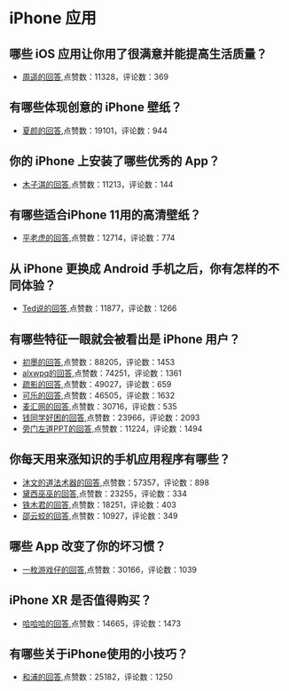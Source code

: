#  iPhone 应用 
## 哪些 iOS 应用让你用了很满意并能提高生活质量？
- [周遥的回答](https://www.zhihu.com/question/22566396/answer/36865994),点赞数：11328，评论数：369
## 有哪些体现创意的 iPhone 壁纸？
- [夏颜的回答](https://www.zhihu.com/question/38643401/answer/83599770),点赞数：19101，评论数：944
## 你的 iPhone 上安装了哪些优秀的 App？
- [木子淇的回答](https://www.zhihu.com/question/20857355/answer/1892309644),点赞数：11213，评论数：144
## 有哪些适合iPhone 11用的高清壁纸？
- [平老虎的回答](https://www.zhihu.com/question/354194570/answer/989700908),点赞数：12714，评论数：774
## 从 iPhone 更换成 Android 手机之后，你有怎样的不同体验？
- [Ted说的回答](https://www.zhihu.com/question/263623119/answer/543021967),点赞数：11877，评论数：1266
## 有哪些特征一眼就会被看出是 iPhone 用户？
- [初墨的回答](https://www.zhihu.com/question/357678200/answer/1182559451),点赞数：88205，评论数：1453
- [alxwpq的回答](https://www.zhihu.com/question/357678200/answer/1179887856),点赞数：74251，评论数：1361
- [疏影的回答](https://www.zhihu.com/question/357678200/answer/1532950986),点赞数：49027，评论数：659
- [可乐的回答](https://www.zhihu.com/question/357678200/answer/1779473210),点赞数：46505，评论数：1632
- [麦汇网的回答](https://www.zhihu.com/question/357678200/answer/1367265410),点赞数：30716，评论数：535
- [钱同学好困的回答](https://www.zhihu.com/question/357678200/answer/1183128863),点赞数：23966，评论数：2093
- [旁门左道PPT的回答](https://www.zhihu.com/question/357678200/answer/1184288893),点赞数：11224，评论数：1494
## 你每天用来涨知识的手机应用程序有哪些？
- [沐文的道法术器的回答](https://www.zhihu.com/question/22043338/answer/687275998),点赞数：57357，评论数：898
- [黛西巫巫的回答](https://www.zhihu.com/question/22043338/answer/1946730484),点赞数：23255，评论数：334
- [铁木君的回答](https://www.zhihu.com/question/22043338/answer/1989452699),点赞数：18251，评论数：403
- [邵云蛟的回答](https://www.zhihu.com/question/22043338/answer/742996472),点赞数：10927，评论数：349
## 哪些 App 改变了你的坏习惯？
- [一枚游戏仔的回答](https://www.zhihu.com/question/21182063/answer/544933269),点赞数：30166，评论数：1039
## iPhone XR 是否值得购买？
- [哈哈哈的回答](https://www.zhihu.com/question/294555139/answer/519568944),点赞数：14665，评论数：1473
## 有哪些关于iPhone使用的小技巧？
- [和浦的回答](https://www.zhihu.com/question/34640718/answer/883144765),点赞数：25182，评论数：1250
